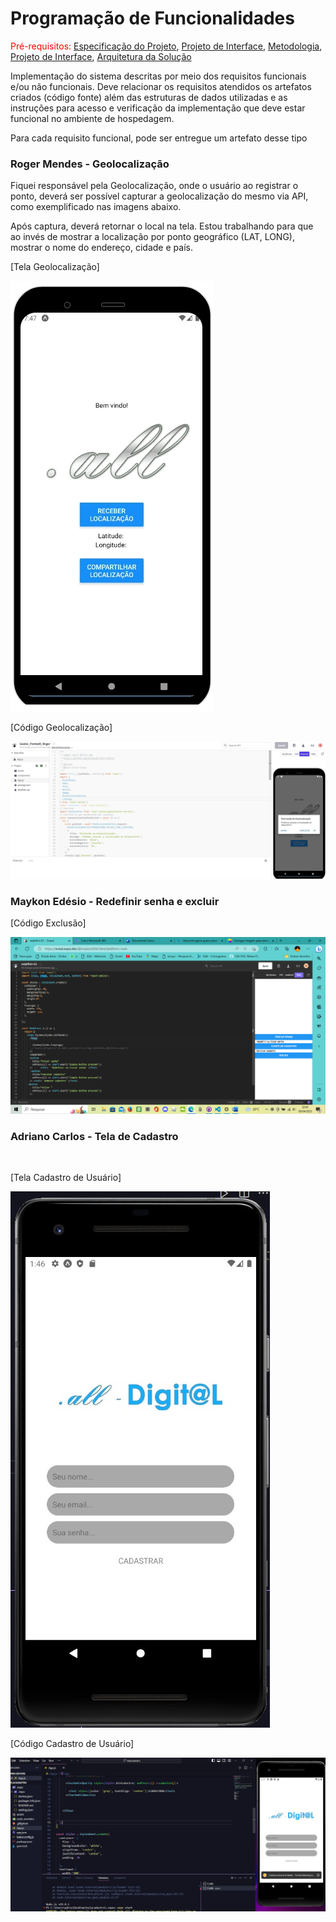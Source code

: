 # Programação de Funcionalidades

<span style="color:red">Pré-requisitos: <a href="2-Especificação do Projeto.md"> Especificação do Projeto</a></span>, <a href="3-Projeto de Interface.md"> Projeto de Interface</a>, <a href="4-Metodologia.md"> Metodologia</a>, <a href="3-Projeto de Interface.md"> Projeto de Interface</a>, <a href="5-Arquitetura da Solução.md"> Arquitetura da Solução</a>

Implementação do sistema descritas por meio dos requisitos funcionais e/ou não funcionais. Deve relacionar os requisitos atendidos os artefatos criados (código fonte) além das estruturas de dados utilizadas e as instruções para acesso e verificação da implementação que deve estar funcional no ambiente de hospedagem.

Para cada requisito funcional, pode ser entregue um artefato desse tipo

### Roger Mendes - Geolocalização ###

Fiquei responsável pela Geolocalização, onde o usuário ao registrar o ponto, deverá ser possível capturar a geolocalização do mesmo via API, como exemplificado nas imagens abaixo.<p>
Após captura, deverá retornar o local na tela. Estou trabalhando para que ao invés de mostrar a localização por ponto geográfico (LAT, LONG), mostrar o nome do endereço, cidade e país.<p>

[Tela Geolocalização]<p>
![Alt text](img/tela_geolocalizacao.jpg)

[Código Geolocalização]<p>
![Alt text](img/codigo_geolocalizacao.jpg)


### Maykon Edésio - Redefinir senha e excluir ###

[Código Exclusão]<p>
![Alt text](img/DNA/redefinir.png)
<br>

### Adriano Carlos - Tela de Cadastro ###
<br>

[Tela Cadastro de Usuário]<p>
![Alt text](img/tela_cadastro01.jpeg)

[Código Cadastro de Usuário]<p>
![Alt text](img/tela_cadastro.jpeg)
